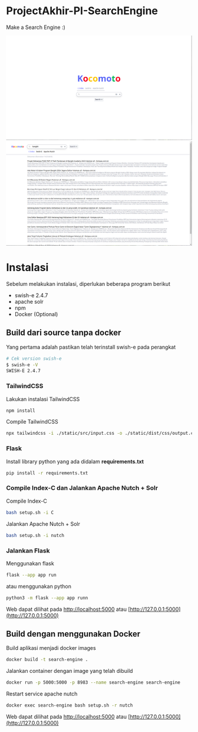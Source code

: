 # ProjectAkhir-PI-SearchEngine
Make a Search Engine :)

![mainpage.png](img/mainpage.png)
![searchpage.png](img/searchpage.png)

# Instalasi
Sebelum melakukan instalasi, diperlukan beberapa program berikut
- swish-e 2.4.7
- apache solr
- npm
- Docker (Optional)

## Build dari source tanpa docker
Yang pertama adalah pastikan telah terinstall swish-e pada perangkat
```bash
# Cek version swish-e
$ swish-e -V
SWISH-E 2.4.7
```
### TailwindCSS
Lakukan instalasi TailwindCSS
```bash
npm install
```

Compile TailwindCSS
```bash
npx tailwindcss -i ./static/src/input.css -o ./static/dist/css/output.css
```

### Flask
Install library python yang ada didalam **requirements.txt**
```bash
pip install -r requirements.txt
```

### Compile Index-C dan Jalankan Apache Nutch + Solr
Compile Index-C
```bash
bash setup.sh -i C
```
Jalankan Apache Nutch + Solr
```bash
bash setup.sh -i nutch
```

### Jalankan Flask
Menggunakan flask
```bash
flask --app app run
```
atau menggunakan python
```bash
python3 -m flask --app app runn
```
Web dapat dilihat pada [http://localhost:5000](http://localhost:5000) atau [http://127.0.0.1:5000](http://127.0.0.1:5000)

## Build dengan menggunakan Docker
Build aplikasi menjadi docker images
```bash
docker build -t search-engine .
```
Jalankan container dengan image yang telah dibuild
```bash
docker run -p 5000:5000 -p 8983 --name search-engine search-engine
``` 
Restart service apache nutch
```bash
docker exec search-engine bash setup.sh -r nutch
```
Web dapat dilihat pada [http://localhost:5000](http://localhost:5000) atau [http://127.0.0.1:5000](http://127.0.0.1:5000)